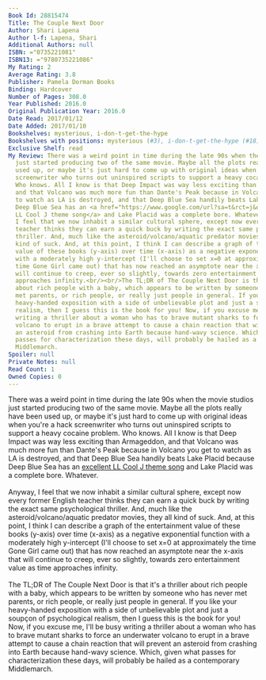 ```yaml
---
Book Id: 28815474
Title: The Couple Next Door
Author: Shari Lapena
Author l-f: Lapena, Shari
Additional Authors: null
ISBN: ="0735221081"
ISBN13: ="9780735221086"
My Rating: 2
Average Rating: 3.8
Publisher: Pamela Dorman Books
Binding: Hardcover
Number of Pages: 308.0
Year Published: 2016.0
Original Publication Year: 2016.0
Date Read: 2017/01/12
Date Added: 2017/01/10
Bookshelves: mysterious, i-don-t-get-the-hype
Bookshelves with positions: mysterious (#3), i-don-t-get-the-hype (#18)
Exclusive Shelf: read
My Review: There was a weird point in time during the late 90s when the movie studios
  just started producing two of the same movie. Maybe all the plots really have been
  used up, or maybe it's just hard to come up with original ideas when you're a hack
  screenwriter who turns out uninspired scripts to support a heavy cocaine problem.
  Who knows. All I know is that Deep Impact was way less exciting than Armageddon,
  and that Volcano was much more fun than Dante's Peak because in Volcano you get
  to watch as LA is destroyed, and that Deep Blue Sea handily beats Lake Placid because
  Deep Blue Sea has an <a href="https://www.google.com/url?sa=t&rct=j&q=&esrc=s&source=web&cd=1&cad=rja&uact=8&ved=0ahUKEwi76b7SlLjRAhWJs1QKHd5SBGcQyCkIHzAA&url=https%3A%2F%2Fwww.youtube.com%2Fwatch%3Fv%3DWkKb9OvXXvk&usg=AFQjCNHWeEVlAbJUmsbDuRFlUYuBuVlYWQ&sig2=llB3P5cUxRevPI79tBao-Q">excellent
  LL Cool J theme song</a> and Lake Placid was a complete bore. Whatever.<br/><br/>Anyway,
  I feel that we now inhabit a similar cultural sphere, except now every former English
  teacher thinks they can earn a quick buck by writing the exact same psychological
  thriller. And, much like the asteroid/volcano/aquatic predator movies, they all
  kind of suck. And, at this point, I think I can describe a graph of the entertainment
  value of these books (y-axis) over time (x-axis) as a negative exponential function
  with a moderately high y-intercept (I'll choose to set x=0 at approximately the
  time Gone Girl came out) that has now reached an asymptote near the x-axis that
  will continue to creep, ever so slightly, towards zero entertainment value as time
  approaches infinity.<br/><br/>The TL;DR of The Couple Next Door is that it's a thriller
  about rich people with a baby, which appears to be written by someone who has never
  met parents, or rich people, or really just people in general. If you like your
  heavy-handed exposition with a side of unbelievable plot and just a soupçon of psychological
  realism, then I guess this is the book for you! Now, if you excuse me, I'll be busy
  writing a thriller about a woman who has to brave mutant sharks to force an underwater
  volcano to erupt in a brave attempt to cause a chain reaction that will prevent
  an asteroid from crashing into Earth because hand-wavy science. Which, given what
  passes for characterization these days, will probably be hailed as a contemporary
  Middlemarch.
Spoiler: null
Private Notes: null
Read Count: 1
Owned Copies: 0
---
```


There was a weird point in time during the late 90s when the movie studios just started producing two of the same movie. Maybe all the plots really have been used up, or maybe it's just hard to come up with original ideas when you're a hack screenwriter who turns out uninspired scripts to support a heavy cocaine problem. Who knows. All I know is that Deep Impact was way less exciting than Armageddon, and that Volcano was much more fun than Dante's Peak because in Volcano you get to watch as LA is destroyed, and that Deep Blue Sea handily beats Lake Placid because Deep Blue Sea has an <a href="https://www.google.com/url?sa=t&rct=j&q=&esrc=s&source=web&cd=1&cad=rja&uact=8&ved=0ahUKEwi76b7SlLjRAhWJs1QKHd5SBGcQyCkIHzAA&url=https%3A%2F%2Fwww.youtube.com%2Fwatch%3Fv%3DWkKb9OvXXvk&usg=AFQjCNHWeEVlAbJUmsbDuRFlUYuBuVlYWQ&sig2=llB3P5cUxRevPI79tBao-Q">excellent LL Cool J theme song</a> and Lake Placid was a complete bore. Whatever.<br/><br/>Anyway, I feel that we now inhabit a similar cultural sphere, except now every former English teacher thinks they can earn a quick buck by writing the exact same psychological thriller. And, much like the asteroid/volcano/aquatic predator movies, they all kind of suck. And, at this point, I think I can describe a graph of the entertainment value of these books (y-axis) over time (x-axis) as a negative exponential function with a moderately high y-intercept (I'll choose to set x=0 at approximately the time Gone Girl came out) that has now reached an asymptote near the x-axis that will continue to creep, ever so slightly, towards zero entertainment value as time approaches infinity.<br/><br/>The TL;DR of The Couple Next Door is that it's a thriller about rich people with a baby, which appears to be written by someone who has never met parents, or rich people, or really just people in general. If you like your heavy-handed exposition with a side of unbelievable plot and just a soupçon of psychological realism, then I guess this is the book for you! Now, if you excuse me, I'll be busy writing a thriller about a woman who has to brave mutant sharks to force an underwater volcano to erupt in a brave attempt to cause a chain reaction that will prevent an asteroid from crashing into Earth because hand-wavy science. Which, given what passes for characterization these days, will probably be hailed as a contemporary Middlemarch.